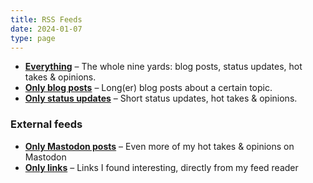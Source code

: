 ```yaml
---
title: RSS Feeds
date: 2024-01-07
type: page
---
```


- **[Everything](https://jason.re/index.xml)** – The whole nine yards: blog posts, status updates, hot takes & opinions.
- **[Only blog posts](https://jason.re/posts/index.xml)** – Long(er) blog posts about a certain topic.
- **[Only status updates](https://jason.re/status/index.xml)** – Short status updates, hot takes & opinions.

### External feeds

- **[Only Mastodon posts](https://click.ba.it/@jason.rss)** – Even more of my hot takes & opinions on Mastodon
- **[Only links](https://click.ba.it/@links.rss)** – Links I found interesting, directly from my feed reader
